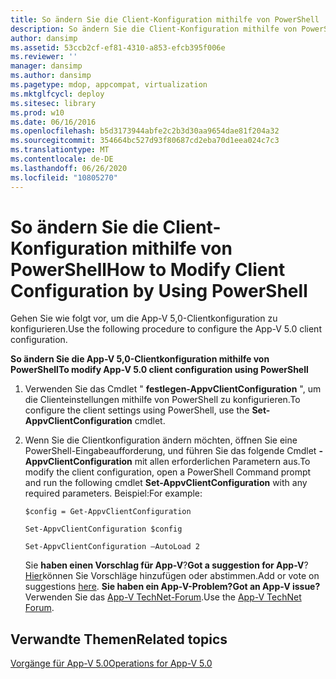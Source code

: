 ```yaml
---
title: So ändern Sie die Client-Konfiguration mithilfe von PowerShell
description: So ändern Sie die Client-Konfiguration mithilfe von PowerShell
author: dansimp
ms.assetid: 53ccb2cf-ef81-4310-a853-efcb395f006e
ms.reviewer: ''
manager: dansimp
ms.author: dansimp
ms.pagetype: mdop, appcompat, virtualization
ms.mktglfcycl: deploy
ms.sitesec: library
ms.prod: w10
ms.date: 06/16/2016
ms.openlocfilehash: b5d3173944abfe2c2b3d30aa9654dae81f204a32
ms.sourcegitcommit: 354664bc527d93f80687cd2eba70d1eea024c7c3
ms.translationtype: MT
ms.contentlocale: de-DE
ms.lasthandoff: 06/26/2020
ms.locfileid: "10805270"
---
```

# <span data-ttu-id="52409-103">So ändern Sie die Client-Konfiguration mithilfe von PowerShell</span><span class="sxs-lookup"><span data-stu-id="52409-103">How to Modify Client Configuration by Using PowerShell</span></span>


<span data-ttu-id="52409-104">Gehen Sie wie folgt vor, um die App-V 5,0-Clientkonfiguration zu konfigurieren.</span><span class="sxs-lookup"><span data-stu-id="52409-104">Use the following procedure to configure the App-V 5.0 client configuration.</span></span>

**<span data-ttu-id="52409-105">So ändern Sie die App-V 5,0-Clientkonfiguration mithilfe von PowerShell</span><span class="sxs-lookup"><span data-stu-id="52409-105">To modify App-V 5.0 client configuration using PowerShell</span></span>**

1.  <span data-ttu-id="52409-106">Verwenden Sie das Cmdlet " **festlegen-AppvClientConfiguration** ", um die Clienteinstellungen mithilfe von PowerShell zu konfigurieren.</span><span class="sxs-lookup"><span data-stu-id="52409-106">To configure the client settings using PowerShell, use the **Set-AppvClientConfiguration** cmdlet.</span></span>

2.  <span data-ttu-id="52409-107">Wenn Sie die Clientkonfiguration ändern möchten, öffnen Sie eine PowerShell-Eingabeaufforderung, und führen Sie das folgende Cmdlet **-AppvClientConfiguration** mit allen erforderlichen Parametern aus.</span><span class="sxs-lookup"><span data-stu-id="52409-107">To modify the client configuration, open a PowerShell Command prompt and run the following cmdlet **Set-AppvClientConfiguration** with any required parameters.</span></span> <span data-ttu-id="52409-108">Beispiel:</span><span class="sxs-lookup"><span data-stu-id="52409-108">For example:</span></span>

    `$config = Get-AppvClientConfiguration`

    `Set-AppvClientConfiguration $config`

    `Set-AppvClientConfiguration –AutoLoad 2`

    <span data-ttu-id="52409-109">Sie **haben einen Vorschlag für App-V**?</span><span class="sxs-lookup"><span data-stu-id="52409-109">**Got a suggestion for App-V**?</span></span> <span data-ttu-id="52409-110">[Hier](http://appv.uservoice.com/forums/280448-microsoft-application-virtualization)können Sie Vorschläge hinzufügen oder abstimmen.</span><span class="sxs-lookup"><span data-stu-id="52409-110">Add or vote on suggestions [here](http://appv.uservoice.com/forums/280448-microsoft-application-virtualization).</span></span> **<span data-ttu-id="52409-111">Sie haben ein App-V-Problem?</span><span class="sxs-lookup"><span data-stu-id="52409-111">Got an App-V issue?</span></span>** <span data-ttu-id="52409-112">Verwenden Sie das [App-V TechNet-Forum](https://social.technet.microsoft.com/Forums/home?forum=mdopappv).</span><span class="sxs-lookup"><span data-stu-id="52409-112">Use the [App-V TechNet Forum](https://social.technet.microsoft.com/Forums/home?forum=mdopappv).</span></span>

## <span data-ttu-id="52409-113">Verwandte Themen</span><span class="sxs-lookup"><span data-stu-id="52409-113">Related topics</span></span>


[<span data-ttu-id="52409-114">Vorgänge für App-V 5.0</span><span class="sxs-lookup"><span data-stu-id="52409-114">Operations for App-V 5.0</span></span>](operations-for-app-v-50.md)

 

 





